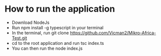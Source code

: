 # How to run the application
- Download NodeJs 
- Run npm install -g typescript in your terminal
- In the terminal, run git clone https://github.com/Vicman2/Mikro-Africa-Test.git
- cd to the root application and run tsc index.ts
- You can then run the  node index.js


